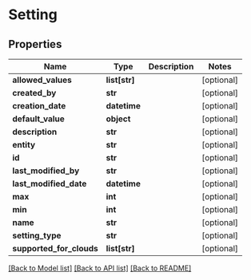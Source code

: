 # Setting

## Properties
Name | Type | Description | Notes
------------ | ------------- | ------------- | -------------
**allowed_values** | **list[str]** |  | [optional] 
**created_by** | **str** |  | [optional] 
**creation_date** | **datetime** |  | [optional] 
**default_value** | **object** |  | [optional] 
**description** | **str** |  | [optional] 
**entity** | **str** |  | [optional] 
**id** | **str** |  | [optional] 
**last_modified_by** | **str** |  | [optional] 
**last_modified_date** | **datetime** |  | [optional] 
**max** | **int** |  | [optional] 
**min** | **int** |  | [optional] 
**name** | **str** |  | [optional] 
**setting_type** | **str** |  | [optional] 
**supported_for_clouds** | **list[str]** |  | [optional] 

[[Back to Model list]](../README.md#documentation-for-models) [[Back to API list]](../README.md#documentation-for-api-endpoints) [[Back to README]](../README.md)


